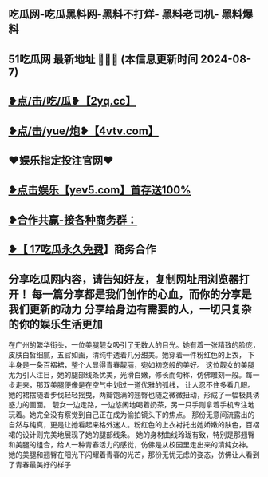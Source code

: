 吃瓜网-吃瓜黑料网-黑料不打烊- 黑料老司机- 黑料爆料
 -------------------------------------
51吃瓜网 最新地址 🍉🍉🍉 (本信息更新时间 2024-08-7)
-----------------------------------------
<a href="https://2yq.cc">❥点/击/吃/瓜❥【2yq.cc】</a>
-----------------------------------------
<a href="https://4vtv.com">❥点/击/yue/炮❥【4vtv.com】</a> 
-----------------------------------------
♥️娱乐指定投注官网♥️
-----------------------------------------
<a href="https://yev5.com ">❥点击娱乐【yev5.com】首存送100%
 -------------------------------------
❥合作共赢-接各种商务群：
 -------------------------------------
❥【 <a href="https://t.me/GM_51cg1">17吃瓜永久免费</a>】商务合作
 -------------------------------------
分享吃瓜网内容，请告知好友，复制网址用浏览器打开！ 每一篇分享都是我们创作的心血，而你的分享是我们更新的动力
分享给身边有需要的人，一切只复杂的你的娱乐生活更加
 ------------------------------------
在广州的繁华街头，一位美腿靓女吸引了无数人的目光。她有着一张精致的脸庞，皮肤白皙细腻，五官如画，清纯中透着几分甜美。她穿着一件粉红色的上衣，
下半身是一条百褶裙，整个人显得青春靓丽，宛如初恋般的美好。
这位靓女的美腿尤为引人注目，她的腿部线条优美，光滑白嫩，修长而匀称，仿佛雕刻一般。每一步走来，那双美腿便像是在空气中划过一道优雅的弧线，
让人忍不住多看几眼。她的裙摆随着步伐轻轻摇曳，两瓣饱满的翘臀也随之微微扭动，形成了一幅极具诱惑力的画面。
靓女一边走路，一边悠闲地喝着奶茶，另一只手则拿着手机专注地玩着。她完全没有察觉到自己正在成为偷拍镜头下的焦点。
那份无意间流露出的自然与纯真，更是让她看起来格外迷人。粉红色的上衣衬托出她娇嫩的肤色，百褶裙的设计则完美地展现了她的腿部线条。
她的身材曲线玲珑有致，特别是那翘臀和美腿的组合，给人一种青春活力的感觉，仿佛是从校园里走出来的清纯女神。
她的美腿和翘臀在阳光下闪耀着青春的光芒，那份无忧无虑的姿态，仿佛让人看到了青春最美好的样子
